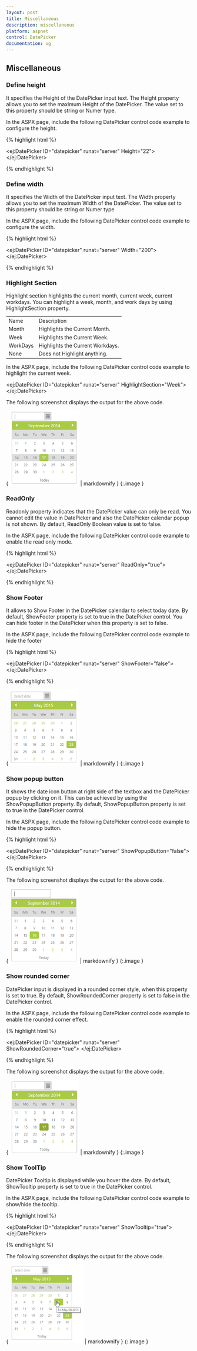 ```yaml
---
layout: post
title: Miscellaneous
description: miscellaneous
platform: aspnet
control: DatePicker
documentation: ug
---
```


## Miscellaneous

### Define height

It specifies the Height of the DatePicker input text. The Height property allows you to set the maximum Height of the DatePicker. The value set to this property should be string or Numer type.

In the ASPX page, include the following DatePicker control code example to configure the height.



{% highlight html %}

  <ej:DatePicker ID="datepicker" runat="server" Height="22"></ej:DatePicker>



{% endhighlight %}

### Define width

It specifies the Width of the DatePicker input text. The Width property allows you to set the maximum Width of the DatePicker. The value set to this property should be string or Numer type

In the ASPX page, include the following DatePicker control code example to configure the width.



{% highlight html %}



<ej:DatePicker ID="datepicker" runat="server"  Width="200"></ej:DatePicker>





{% endhighlight %}

### Highlight Section

Highlight section highlights the current month, current week, current workdays. You can highlight a week, month, and work days by using HighlightSection property.

<table>
<tr>
<td>
Name </td><td>
Description</td></tr>
<tr>
<td>
Month</td><td>
Highlights the Current Month.</td></tr>
<tr>
<td>
Week</td><td>
Highlights the Current Week.</td></tr>
<tr>
<td>
WorkDays</td><td>
Highlights the Current Workdays.</td></tr>
<tr>
<td>
None</td><td>
Does not Highlight anything.</td></tr>
</table>


In the ASPX page, include the following DatePicker control code example to highlight the current week.



&lt;ej:DatePicker ID="datepicker" runat="server" HighlightSection="Week"&gt;&lt;/ej:DatePicker&gt;





The following screenshot displays the output for the above code.   

{ ![](Miscellaneous_images/Miscellaneous_img1.png) | markdownify }
{:.image }




### ReadOnly

Readonly property indicates that the DatePicker value can only be read. You cannot edit the value in DatePicker and also the DatePicker calendar popup is not shown. By default, ReadOnly Boolean value is set to false.

In the ASPX page, include the following DatePicker control code example to enable the read only mode.



{% highlight html %}



<ej:DatePicker ID="datepicker" runat="server" ReadOnly="true"></ej:DatePicker>



{% endhighlight %}

### Show Footer

It allows to Show Footer in the DatePicker calendar to select today date. By default, ShowFooter property is set to true in the DatePicker control. You can hide footer in the DatePicker when this property is set to false.

In the ASPX page, include the following DatePicker control code example to hide the footer



{% highlight html %}



   <ej:DatePicker ID="datepicker" runat="server" ShowFooter="false"></ej:DatePicker>





{% endhighlight %}



{ ![](Miscellaneous_images/Miscellaneous_img2.png) | markdownify }
{:.image }


### Show popup button

It shows the date icon button at right side of the textbox and the DatePicker popup by clicking on it. This can be achieved by using the ShowPopupButton property. By default, ShowPopupButton property is set to true in the DatePicker control. 

In the ASPX page, include the following DatePicker control code example to hide the popup button.



{% highlight html %}

   <ej:DatePicker ID="datepicker" runat="server" ShowPopupButton="false"> </ej:DatePicker>



{% endhighlight %}



The following screenshot displays the output for the above code.



{ ![](Miscellaneous_images/Miscellaneous_img3.png) | markdownify }
{:.image }


### Show rounded corner

DatePicker input is displayed in a rounded corner style, when this property is set to true. By default, ShowRoundedCorner property is set to false in the DatePicker control.

In the ASPX page, include the following DatePicker control code example to enable the rounded corner effect.



{% highlight html %}

<ej:DatePicker ID="datepicker" runat="server" ShowRoundedCorner="true"> </ej:DatePicker>



{% endhighlight %}



The following screenshot displays the output for the above code.

{ ![](Miscellaneous_images/Miscellaneous_img4.png) | markdownify }
{:.image }


### Show ToolTip

DatePicker Tooltip is displayed while you hover the date. By default, ShowTooltip property is set to true in the DatePicker control.

In the ASPX page, include the following DatePicker control code example to show/hide the tooltip.

{% highlight html %}



<ej:DatePicker ID="datepicker" runat="server" ShowTooltip="true"></ej:DatePicker>





{% endhighlight %}

The following screenshot displays the output for the above code.



{ ![](Miscellaneous_images/Miscellaneous_img5.png) | markdownify }
{:.image }


